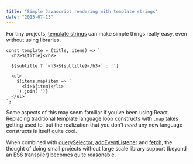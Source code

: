 ```yaml
---
title: "Simple Javascript rendering with template strings"
date: "2015-07-13"
---
```


For tiny projects, [template strings](https://developer.mozilla.org/en-US/docs/Web/JavaScript/Reference/template_strings) can make simple things really easy, even without using libraries.

```
const template = (title, items) => `
  <h2>${title}</h2>

  ${subtitle ? `<h3>${subtitle}</h3>` : ''}

  <ul>
    ${items.map(item => `
      <li>${item}</li>
    `).join('')}
  </ul>
`;
```

Some aspects of this may seem familiar if you've been using React. Replacing traditional template language loop constructs with `.map` takes getting used to, but the realization that you don't _need_ any new language constructs is itself quite cool.

When combined with [querySelector](https://developer.mozilla.org/en-US/docs/Web/API/Document/querySelector), [addEventListener](https://developer.mozilla.org/en-US/docs/Web/API/EventTarget/addEventListener) and [fetch](https://developer.mozilla.org/en-US/docs/Web/API/Fetch_API/Using_Fetch), the thought of doing small projects without large scale library support (beyond an ES6 transpiler) becomes quite reasonable.
